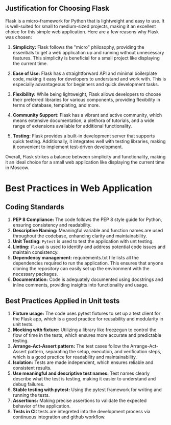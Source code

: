 ## Justification for Choosing Flask

Flask is a micro-framework for Python that is lightweight and easy to use. It is well-suited for small to medium-sized projects, making it an excellent choice for this simple web application. Here are a few reasons why Flask was chosen:

1. **Simplicity:** Flask follows the "micro" philosophy, providing the essentials to get a web application up and running without unnecessary features. This simplicity is beneficial for a small project like displaying the current time.

2. **Ease of Use:** Flask has a straightforward API and minimal boilerplate code, making it easy for developers to understand and work with. This is especially advantageous for beginners and quick development tasks.

3. **Flexibility:** While being lightweight, Flask allows developers to choose their preferred libraries for various components, providing flexibility in terms of database, templating, and more.

4. **Community Support:** Flask has a vibrant and active community, which means extensive documentation, a plethora of tutorials, and a wide range of extensions available for additional functionality.

5. **Testing:** Flask provides a built-in development server that supports quick testing. Additionally, it integrates well with testing libraries, making it convenient to implement test-driven development.

Overall, Flask strikes a balance between simplicity and functionality, making it an ideal choice for a small web application like displaying the current time in Moscow.

# Best Practices in Web Application

## Coding Standards
1. **PEP 8 Compliance:** The code follows the PEP 8 style guide for Python, ensuring consistency and readability.
2. **Descriptive Naming:** Meaningful variable and function names are used throughout the codebase, enhancing clarity and maintainability.
3. **Unit Testing:** ```Pytest``` is used to test the application with unt testing.
4. **Linting:** ```Flake8``` is used to identify and address potential code issues and maintain consistency.
5. **Dependency management:** requirements.txt file lists all the dependencies required to run the application. This ensures that anyone cloning the repository can easily set up the environment with the necessary packages.
6. **Documentation:** Code is adequately documented using docstrings and inline comments, providing insights into functionality and usage.

## Best Practices Applied in Unit tests
1. **Fixture usage:** The code uses pytest fixtures to set up a test client for the Flask app, which is a good practice for reusability and modularity in unit tests.
2. **Mocking with fixture:** Utilizing a library like freezegun to control the flow of time in the tests, which ensures more accurate and predictable testing.
3. **Arrange-Act-Assert pattern:** The test cases follow the Arrange-Act-Assert pattern, separating the setup, execution, and verification steps, which is a good practice for readability and maintainability.
4. **Isolation:** Tests are made independent, which ensures reliable and consistent results.
5. **Use meaningful and descriptive test names:** Test names clearly describe what the test is testing, making it easier to understand and debug failures.
6. **Stable testing with pytest:** Using the pytest framework for writing and running the tests.
7. **Assertions:** Making precise assertions to validate the expected behavior of the application.
8. **Tests in CI:** tests are integreted into the development process via continuous integration and github workflow.